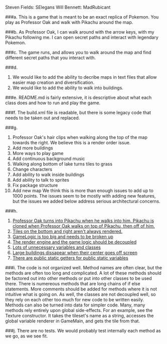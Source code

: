 Steven Fields: SElegans
Will Bennett: MadRubicant

###a. 
This is a game that is meant to be an exact replica of Pokemon. You play as Professor Oak and walk with Pikachu around the map.

###b.
As Professor Oak, I can walk around with the arrow keys, with my Pikachu following me. I can open secret paths and interact with legendary Pokemon.  

###c.
The game runs, and allows you to walk around the map and find different secret paths that you interact with.

###d.
1. We would like to add the ability to decribe maps in text files that allow easier map creation and diversification.
2. We would like to add the ability to walk into buildings.

###e. 
README.md is fairly extensive, it is descriptive about what each class does and how to run and play the game. 

###f.
The build.xml file is readable, but there is some legacy code that needs to be taken out and replaced.

###g.
1. Professor Oak's hair clips when walking along the top of the map towards the right. We believe this is a render order issue.
2. Add more buildings
3. More ways to play game
4. Add continuous background music
5. Walking along bottom of lake turns tiles to grass
6. Change characters
7. Add ability to walk inside buildings
8. Add ability to talk to sprites
9. Fix package structure
10. Add new map
We think this is more than enough issues to add up to 1000 points. The issues seem to be mostly with adding new features, but the issues we added below address serious architectural concerns.

###h.
1. [Professor Oak turns into Pikachu when he walks into him. Pikachu is cloned when Professor Oak walks on top of Pikachu, then off of him.](https://github.com/UCSB-CS56-Projects/cs56-games-pokemon-map/issues/25)
2. [Tiles on the bottom and right aren't always rendered.](https://github.com/UCSB-CS56-Projects/cs56-games-pokemon-map/issues/26)
3. [GameLogic is too big and needs to be broken up](https://github.com/UCSB-CS56-Projects/cs56-games-pokemon-map/issues/27)
4. [The render engine and the game logic should be decoupled](https://github.com/UCSB-CS56-Projects/cs56-games-pokemon-map/issues/28)
5. [Lots of unnecessary variables and classes](https://github.com/UCSB-CS56-Projects/cs56-games-pokemon-map/issues/29)
6. [Large buildings dissapear when their center goes off screen](https://github.com/UCSB-CS56-Projects/cs56-games-pokemon-map/issues/30)
7. [There are public static getters for public static variables](https://github.com/UCSB-CS56-Projects/cs56-games-pokemon-map/issues/31)

###i. 
The code is not organized well. Method names are often clear, but the methods are often too long and complicated. A lot of these methods should be factored out into other methods or put into other classes to be used there. There is numereous methods that are long chains of if else statements. More comments should be added for methods where it is not intuitive what is going on. As well, the classes are not decoupled well, so they rely on each other too much for new code to be written easily. Methods can also be turned into data for simpler code.
Many, many methods rely entirely upon global side-effects. For an example, see the Texture constructor. It takes the tileset's name as a string, accesses the global variable renderer in GameMain, and gets the tile from that.

###j. 
There are no tests. We would probably test internally each method as we go, as we see fit. 
